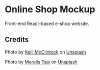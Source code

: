 # Online Shop Mockup

Front-end React-based e-shop website.

## Credits

Photo by <a href="https://unsplash.com/@kelli_mcclintock?utm_source=unsplash&utm_medium=referral&utm_content=creditCopyText">Kelli McClintock</a> on <a href="https://unsplash.com/s/photos/box?utm_source=unsplash&utm_medium=referral&utm_content=creditCopyText">Unsplash</a>

Photo by <a href="https://unsplash.com/@moralis?utm_source=unsplash&utm_medium=referral&utm_content=creditCopyText">Moralis Tsai</a> on <a href="https://unsplash.com/s/photos/market?utm_source=unsplash&utm_medium=referral&utm_content=creditCopyText">Unsplash</a>
